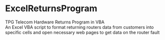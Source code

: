 # ExcelReturnsProgram
TPG Telecom Hardware Returns Program in VBA  
An Excel VBA script to format returning routers data from customers into specific cells and open necessary web pages to get data on the router fault
